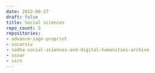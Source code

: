 ```yaml
---
date: 2022-06-27
draft: false
title: Social sciences
repo_count: 5
repositories:
- advance-sage-preprint
- socarxiv
- sodha-social-sciences-and-digital-humanities-archive
- ssoar
- ssrn
---
```



